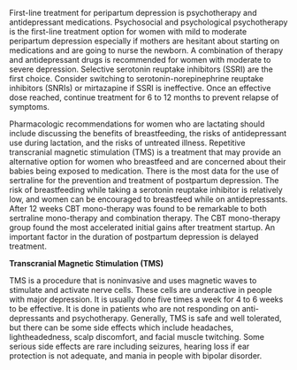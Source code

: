 First-line treatment for peripartum depression is psychotherapy and antidepressant medications. Psychosocial and psychological psychotherapy is the first-line treatment option for women with mild to moderate peripartum depression especially if mothers are hesitant about starting on medications and are going to nurse the newborn. A combination of therapy and antidepressant drugs is recommended for women with moderate to severe depression. Selective serotonin reuptake inhibitors (SSRI) are the first choice. Consider switching to serotonin-norepinephrine reuptake inhibitors (SNRIs) or mirtazapine if SSRI is ineffective. Once an effective dose reached, continue treatment for 6 to 12 months to prevent relapse of symptoms.

Pharmacologic recommendations for women who are lactating should include discussing the benefits of breastfeeding, the risks of antidepressant use during lactation, and the risks of untreated illness. Repetitive transcranial magnetic stimulation (TMS) is a treatment that may provide an alternative option for women who breastfeed and are concerned about their babies being exposed to medication. There is the most data for the use of sertraline for the prevention and treatment of postpartum depression. The risk of breastfeeding while taking a serotonin reuptake inhibitor is relatively low, and women can be encouraged to breastfeed while on antidepressants. After 12 weeks CBT mono-therapy was found to be remarkable to both sertraline mono-therapy and combination therapy. The CBT mono-therapy group found the most accelerated initial gains after treatment startup. An important factor in the duration of postpartum depression is delayed treatment.

**Transcranial Magnetic Stimulation (TMS)**

TMS is a procedure that is noninvasive and uses magnetic waves to stimulate and activate nerve cells. These cells are underactive in people with major depression. It is usually done five times a week for 4 to 6 weeks to be effective. It is done in patients who are not responding on anti-depressants and psychotherapy. Generally, TMS is safe and well tolerated, but there can be some side effects which include headaches, lightheadedness, scalp discomfort, and facial muscle twitching. Some serious side effects are rare including seizures, hearing loss if ear protection is not adequate, and mania in people with bipolar disorder.